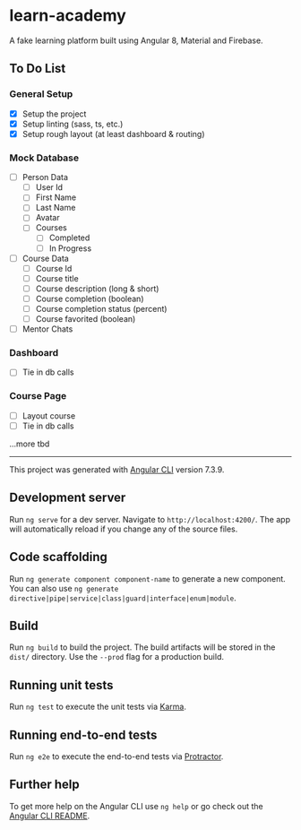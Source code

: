 # learn-academy

A fake learning platform built using Angular 8, Material and Firebase.

## To Do List

### General Setup

- [x] Setup the project
- [x] Setup linting (sass, ts, etc.)
- [x] Setup rough layout (at least dashboard & routing)

### Mock Database

- [ ] Person Data
  - [ ] User Id
  - [ ] First Name
  - [ ] Last Name
  - [ ] Avatar
  - [ ] Courses
    - [ ] Completed
    - [ ] In Progress
- [ ] Course Data
  - [ ] Course Id
  - [ ] Course title
  - [ ] Course description (long & short)
  - [ ] Course completion (boolean)
  - [ ] Course completion status (percent)
  - [ ] Course favorited (boolean)
- [ ] Mentor Chats

### Dashboard

- [ ] Tie in db calls

### Course Page

- [ ] Layout course
- [ ] Tie in db calls

...more tbd

---

This project was generated with [Angular CLI](https://github.com/angular/angular-cli) version 7.3.9.

## Development server

Run `ng serve` for a dev server. Navigate to `http://localhost:4200/`. The app will automatically reload if you change any of the source files.

## Code scaffolding

Run `ng generate component component-name` to generate a new component. You can also use `ng generate directive|pipe|service|class|guard|interface|enum|module`.

## Build

Run `ng build` to build the project. The build artifacts will be stored in the `dist/` directory. Use the `--prod` flag for a production build.

## Running unit tests

Run `ng test` to execute the unit tests via [Karma](https://karma-runner.github.io).

## Running end-to-end tests

Run `ng e2e` to execute the end-to-end tests via [Protractor](http://www.protractortest.org/).

## Further help

To get more help on the Angular CLI use `ng help` or go check out the [Angular CLI README](https://github.com/angular/angular-cli/blob/master/README.md).
